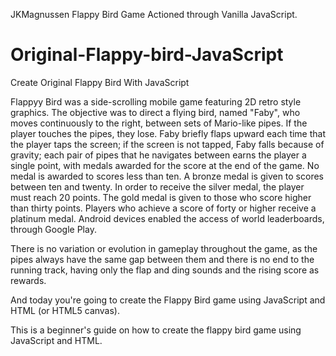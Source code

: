 JKMagnussen
Flappy Bird Game
Actioned through Vanilla JavaScript.

# Original-Flappy-bird-JavaScript

Create Original Flappy Bird With JavaScript

Flappyy Bird was a side-scrolling mobile game featuring 2D retro style graphics. The objective was to direct a flying bird, named "Faby", who moves continuously to the right, between sets of Mario-like pipes. If the player touches the pipes, they lose. Faby briefly flaps upward each time that the player taps the screen; if the screen is not tapped, Faby falls because of gravity; each pair of pipes that he navigates between earns the player a single point, with medals awarded for the score at the end of the game. No medal is awarded to scores less than ten. A bronze medal is given to scores between ten and twenty. In order to receive the silver medal, the player must reach 20 points. The gold medal is given to those who score higher than thirty points. Players who achieve a score of forty or higher receive a platinum medal. Android devices enabled the access of world leaderboards, through Google Play.

There is no variation or evolution in gameplay throughout the game, as the pipes always have the same gap between them and there is no end to the running track, having only the flap and ding sounds and the rising score as rewards.

And today you're going to create the Flappy Bird game using JavaScript and HTML (or HTML5 canvas).

This is a beginner's guide on how to create the flappy bird game using JavaScript and HTML.
